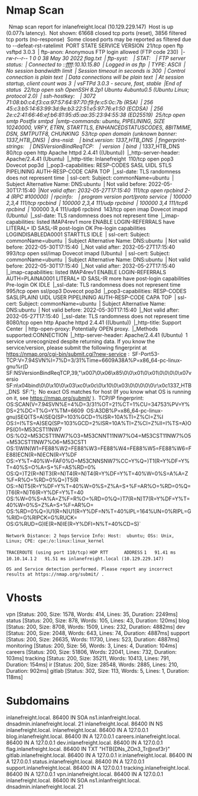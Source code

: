 # Nmap Scan
`
`Nmap scan report for inlanefreight.local (10.129.229.147)`
`Host is up (0.077s latency).`
`Not shown: 61668 closed tcp ports (reset), 3856 filtered tcp ports (no-response)`
`Some closed ports may be reported as filtered due to --defeat-rst-ratelimit`
`PORT     STATE SERVICE  VERSION`
`21/tcp   open  ftp      vsftpd 3.0.3`
`| ftp-anon: Anonymous FTP login allowed (FTP code 230)`
`|_-rw-r--r--    1 0        0              38 May 30  2022 flag.txt`
`| ftp-syst:` 
`|   STAT:` 
`| FTP server status:`
`|      Connected to ::ffff:10.10.15.80`
`|      Logged in as ftp`
`|      TYPE: ASCII`
`|      No session bandwidth limit`
`|      Session timeout in seconds is 300`
`|      Control connection is plain text`
`|      Data connections will be plain text`
`|      At session startup, client count was 3`
`|      vsFTPd 3.0.3 - secure, fast, stable`
`|_End of status`
`22/tcp   open  ssh      OpenSSH 8.2p1 Ubuntu 4ubuntu0.5 (Ubuntu Linux; protocol 2.0)`
`| ssh-hostkey:` 
`|   3072 71:08:b0:c4:f3:ca:97:57:64:97:70:f9:fe:c5:0c:7b (RSA)`
`|   256 45:c3:b5:14:63:99:3d:9e:b3:22:51:e5:97:76:e1:50 (ECDSA)`
`|_  256 2e:c2:41:66:46:ef:b6:81:95:d5:aa:35:23:94:55:38 (ED25519)`
`25/tcp   open  smtp     Postfix smtpd`
`|_smtp-commands: ubuntu, PIPELINING, SIZE 10240000, VRFY, ETRN, STARTTLS, ENHANCEDSTATUSCODES, 8BITMIME, DSN, SMTPUTF8, CHUNKING`
`53/tcp   open  domain   (unknown banner: 1337_HTB_DNS)`
`| dns-nsid:` 
`|_  bind.version: 1337_HTB_DNS`
`| fingerprint-strings:` 
`|   DNSVersionBindReqTCP:` 
`|     version`
`|     bind`
`|_    1337_HTB_DNS`
`80/tcp   open  http     Apache httpd 2.4.41 ((Ubuntu))`
`|_http-server-header: Apache/2.4.41 (Ubuntu)`
`|_http-title: Inlanefreight`
`110/tcp  open  pop3     Dovecot pop3d`
`|_pop3-capabilities: RESP-CODES SASL UIDL STLS PIPELINING AUTH-RESP-CODE CAPA TOP`
`|_ssl-date: TLS randomness does not represent time`
`| ssl-cert: Subject: commonName=ubuntu`
`| Subject Alternative Name: DNS:ubuntu`
`| Not valid before: 2022-05-30T17:15:40`
`|_Not valid after:  2032-05-27T17:15:40`
`111/tcp  open  rpcbind  2-4 (RPC #100000)`
`| rpcinfo:` 
`|   program version    port/proto  service`
`|   100000  2,3,4        111/tcp   rpcbind`
`|   100000  2,3,4        111/udp   rpcbind`
`|   100000  3,4          111/tcp6  rpcbind`
`|_  100000  3,4          111/udp6  rpcbind`
`143/tcp  open  imap     Dovecot imapd (Ubuntu)`
`|_ssl-date: TLS randomness does not represent time`
`|_imap-capabilities: listed IMAP4rev1 more ENABLE LOGIN-REFERRALS have LITERAL+ ID SASL-IR post-login OK Pre-login capabilities LOGINDISABLEDA0001 STARTTLS IDLE`
`| ssl-cert: Subject: commonName=ubuntu`
`| Subject Alternative Name: DNS:ubuntu`
`| Not valid before: 2022-05-30T17:15:40`
`|_Not valid after:  2032-05-27T17:15:40`
`993/tcp  open  ssl/imap Dovecot imapd (Ubuntu)`
`| ssl-cert: Subject: commonName=ubuntu`
`| Subject Alternative Name: DNS:ubuntu`
`| Not valid before: 2022-05-30T17:15:40`
`|_Not valid after:  2032-05-27T17:15:40`
`|_imap-capabilities: listed IMAP4rev1 ENABLE LOGIN-REFERRALS AUTH=PLAINA0001 LITERAL+ ID SASL-IR more have post-login capabilities Pre-login OK IDLE`
`|_ssl-date: TLS randomness does not represent time`
`995/tcp  open  ssl/pop3 Dovecot pop3d`
`|_pop3-capabilities: RESP-CODES SASL(PLAIN) UIDL USER PIPELINING AUTH-RESP-CODE CAPA TOP`
`| ssl-cert: Subject: commonName=ubuntu`
`| Subject Alternative Name: DNS:ubuntu`
`| Not valid before: 2022-05-30T17:15:40`
`|_Not valid after:  2032-05-27T17:15:40`
`|_ssl-date: TLS randomness does not represent time`
`8080/tcp open  http     Apache httpd 2.4.41 ((Ubuntu))`
`|_http-title: Support Center`
`| http-open-proxy: Potentially OPEN proxy.`
`|_Methods supported:CONNECTION`
`|_http-server-header: Apache/2.4.41 (Ubuntu)`
`1 service unrecognized despite returning data. If you know the service/version, please submit the following fingerprint at https://nmap.org/cgi-bin/submit.cgi?new-service :`
`SF-Port53-TCP:V=7.94SVN%I=7%D=3/31%Time=6609A38A%P=x86_64-pc-linux-gnu%r(D`
`SF:NSVersionBindReqTCP,39,"\x007\0\x06\x85\0\0\x01\0\x01\0\0\0\0\x07versio`
`SF:n\x04bind\0\0\x10\0\x03\xc0\x0c\0\x10\0\x03\0\0\0\0\0\r\x0c1337_HTB_DNS`
`SF:");`
`No exact OS matches for host (If you know what OS is running on it, see https://nmap.org/submit/ ).`
`TCP/IP fingerprint:`
`OS:SCAN(V=7.94SVN%E=4%D=3/31%OT=21%CT=1%CU=34753%PV=Y%DS=2%DC=T%G=Y%TM=6609`
`OS:A3DB%P=x86_64-pc-linux-gnu)SEQ(TS=A)SEQ(SP=103%GCD=1%ISR=10A%TI=Z%CI=Z%I`
`OS:I=I%TS=A)SEQ(SP=103%GCD=2%ISR=10A%TI=Z%CI=Z%II=I%TS=A)OPS(O1=M53CST11NW7`
`OS:%O2=M53CST11NW7%O3=M53CNNT11NW7%O4=M53CST11NW7%O5=M53CST11NW7%O6=M53CST1`
`OS:1)WIN(W1=FE88%W2=FE88%W3=FE88%W4=FE88%W5=FE88%W6=FE88)ECN(R=N)ECN(R=Y%DF`
`OS:=Y%T=40%W=FAF0%O=M53CNNSNW7%CC=Y%Q=)T1(R=Y%DF=Y%T=40%S=O%A=S+%F=AS%RD=0%`
`OS:Q=)T2(R=N)T3(R=N)T4(R=N)T4(R=Y%DF=Y%T=40%W=0%S=A%A=Z%F=R%O=%RD=0%Q=)T5(R`
`OS:=N)T5(R=Y%DF=Y%T=40%W=0%S=Z%A=S+%F=AR%O=%RD=0%Q=)T6(R=N)T6(R=Y%DF=Y%T=40`
`OS:%W=0%S=A%A=Z%F=R%O=%RD=0%Q=)T7(R=N)T7(R=Y%DF=Y%T=40%W=0%S=Z%A=S+%F=AR%O=`
`OS:%RD=0%Q=)U1(R=N)U1(R=Y%DF=N%T=40%IPL=164%UN=0%RIPL=G%RID=G%RIPCK=G%RUCK=`
`OS:G%RUD=G)IE(R=N)IE(R=Y%DFI=N%T=40%CD=S)`

`Network Distance: 2 hops`
`Service Info: Host:  ubuntu; OSs: Unix, Linux; CPE: cpe:/o:linux:linux_kernel`

`TRACEROUTE (using port 110/tcp)`
`HOP RTT      ADDRESS`
`1   91.41 ms 10.10.14.1`
`2   91.51 ms inlanefreight.local (10.129.229.147)`

`OS and Service detection performed. Please report any incorrect results at https://nmap.org/submit/ .`

# Vhosts

vpn                     [Status: 200, Size: 1578, Words: 414, Lines: 35, Duration: 2249ms]
status                  [Status: 200, Size: 878, Words: 105, Lines: 43, Duration: 120ms]
blog                    [Status: 200, Size: 8708, Words: 1509, Lines: 232, Duration: 4882ms]
dev                     [Status: 200, Size: 2048, Words: 643, Lines: 74, Duration: 4887ms]
support                 [Status: 200, Size: 26635, Words: 11730, Lines: 523, Duration: 4887ms]
monitoring              [Status: 200, Size: 56, Words: 3, Lines: 4, Duration: 104ms]
careers                 [Status: 200, Size: 51806, Words: 22041, Lines: 732, Duration: 103ms]
tracking                [Status: 200, Size: 35211, Words: 10413, Lines: 791, Duration: 154ms]
ir                      [Status: 200, Size: 28548, Words: 2885, Lines: 210, Duration: 902ms]
gitlab                  [Status: 302, Size: 113, Words: 5, Lines: 1, Duration: 118ms]


# Subdomains

inlanefreight.local.    86400   IN      SOA     ns1.inlanfreight.local. dnsadmin.inlanefreight.local. 21 
inlanefreight.local.    86400   IN      NS      inlanefreight.local.
inlanefreight.local.    86400   IN      A       127.0.0.1
blog.inlanefreight.local. 86400 IN      A       127.0.0.1
careers.inlanefreight.local. 86400 IN   A       127.0.0.1
dev.inlanefreight.local. 86400  IN      A       127.0.0.1
flag.inlanefreight.local. 86400 IN      TXT     "HTB{DNs_ZOn3_Tr@nsf3r}"
gitlab.inlanefreight.local. 86400 IN    A       127.0.0.1
ir.inlanefreight.local. 86400   IN      A       127.0.0.1
status.inlanefreight.local. 86400 IN    A       127.0.0.1
support.inlanefreight.local. 86400 IN   A       127.0.0.1
tracking.inlanefreight.local. 86400 IN  A       127.0.0.1
vpn.inlanefreight.local. 86400  IN      A       127.0.0.1
inlanefreight.local.    86400   IN      SOA     ns1.inlanfreight.local. dnsadmin.inlanefreight.local. 21 
